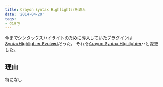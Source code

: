 ```yaml
---
title: Crayon Syntax Highlighterを導入
date: '2014-04-20'
tags:
- diary
---
```


今までシンタックスハイライトのために導入していたプラグインは[SyntaxHighlighter Evolved](http://wordpress.org/plugins/syntaxhighlighter/)だった。
それを[Crayon Syntax Highlighter](http://wordpress.org/plugins/crayon-syntax-highlighter/)へと変更した。

## 理由

特になし
